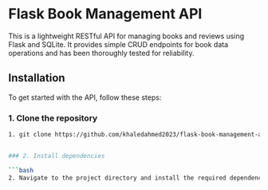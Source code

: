 # Flask Book Management API

This is a lightweight RESTful API for managing books and reviews using Flask and SQLite. It provides simple CRUD endpoints for book data operations and has been thoroughly tested for reliability.

## Installation

To get started with the API, follow these steps:

### 1. Clone the repository

```bash
1. git clone https://github.com/khaledahmed2023/flask-book-management-api.git


### 2. Install dependencies

```bash
2. Navigate to the project directory and install the required dependencies:

 

